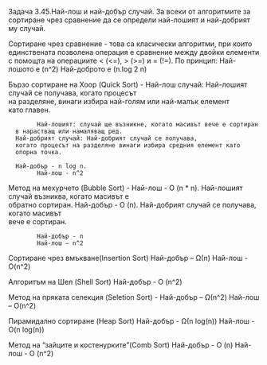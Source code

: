 
Задача 3.45.Най-лош и най-добър случай.
За всеки от алгоритмите за сортиране чрез сравнение да се определи най-лошият и най-добрият му случай.

Сортиране чрез сравнение -  това са класически алгоритми, при които единствената позволена операция е сравнение 
между двойки елементи с помощта на операциите < (<=), > (>=) и = (!=).
По принцип: 	Най-лошото е (n^2)
		Най-доброто е (n.log 2 n)

Бързо сортиране на Хоор (Quick Sort) - 
			Най-лош случай: Най-лошият случай се получава, когато процесът 	
      на разделяне, винаги избира най-голям или най-малък елемент 			
      като главен.
			
			Най-лошият: случай ще възникне, когато масивът вече е сортиран
      в нарастващ или намаляващ ред. 
      Най-добрият случай: Най-добрият случай се получава, 
      когато процесът на разделяне винаги избира средния елемент като
      опорна точка.

      Най-добър - n log n.
			Най-лош - n^2
      
Метод на мехурчето (Bubble Sort) - 
			Най-лош - O (n * n). Най-лошият случай възниква, когато масивът е 			
      обратно сортиран.
			Най-добър - O (n). Най-добрият случай се получава, когато масивът 			
      вече е сортиран.
			
			Най-добър - n
			Най-лош – n^2

Сортиране чрез вмъкване(Insertion Sort)
			Най-добър – Ω(n)
			Най-лош - O(n^2)

Алгоритъм на Шел (Shell Sort)
Най-добър -  O (n^2)

Метод на пряката селекция (Seletion Sort) - 
			Най-добър – Ω(n^2)
			Най-лош – O(n^2)

Пирамидално сортиране (Heap Sort)
			Най-добър - Ω(n log(n))
			Най-лош - O(n log(n))

Метод на “зайците и костенурките”(Comb Sort)
			Най-добър - O (n)
			Най-лош - O (n^2)
